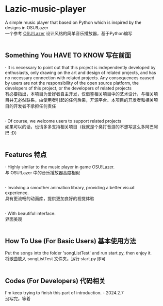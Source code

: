 # Lazic-music-player
A simple music player that based on Python which is inspired by the designs in OSU!Lazer<br>
一个参考 [OSU!Lazer](https://github.com/ppy/osu) 设计风格的简单音乐播放器，基于Python编写<br><br>

## Something You HAVE TO KNOW 写在前面
· It is necessary to point out that this project is independently developed by enthusiasts, only drawing on the art and design of related projects, and has no necessary connection with related projects. Any consequences caused by users are not the responsibility of the open source platform, the developers of this project, or the developers of related projects <br>
有必要指出，本项目为爱好者自主开发，仅借鉴相关项目中的艺术设计，与相关项目并无必然联系，由使用者引起的任何后果，开源平台、本项目的开发者和相关项目的开发者不承担任何责任 <br><br>

· Of course, we welcome users to support related projects <br>
如果可以的话，也请多多支持相关项目（我就是个臭打音游的不想写这么多阿巴阿巴 :D） <br><br>

## Features 特点
· Highly similar to the music player in game OSU!Lazer. <br>
  与 OSU!Lazer 中的音乐播放器高度相似 <br><br>

· Involving a smoother animation library, providing a better visual experience. <br>
  具有更流畅的动画库，提供更加良好的视觉体验 <br><br>

· With beautiful interface. <br>
  界面美观 <br><br>

## How To Use (For Basic Users) 基本使用方法
Put the songs into the folder 'songListTest' and run start.py, then enjoy it.<br>
将歌曲放入 songListTest 文件夹，运行 start.py 即可<br><br>

## Codes (For Developers) 代码相关
I'm keep trying to finish this part of introduction. - 2024.2.7<br>
没写完，等着<br><br>
